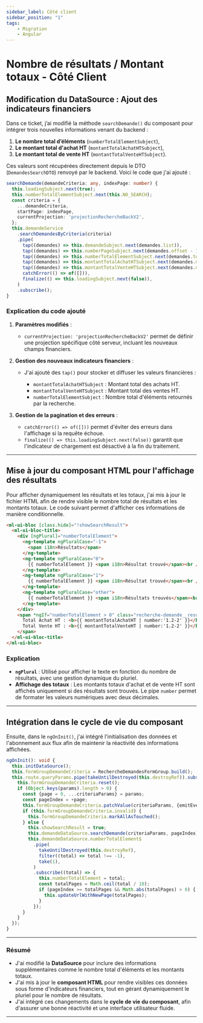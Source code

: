 ```yaml
---
sidebar_label: Côté client
sidebar_position: "1"
tags: 
    - Migration
    - Angular
---
```


# Nombre de résultats / Montant totaux - Côté Client

## Modification du DataSource : Ajout des indicateurs financiers

Dans ce ticket, j’ai modifié la méthode `searchDemande()` du composant pour intégrer trois nouvelles informations venant du backend : 

1. **Le nombre total d’éléments** (`numberTotalElementSubject`),
2. **Le montant total d'achat HT** (`montantTotalAchatHTSubject`),
3. **Le montant total de vente HT** (`montantTotalVenteHTSubject`).

Ces valeurs sont récupérées directement depuis le DTO (`DemandesSearchDTO`) renvoyé par le backend. Voici le code que j'ai ajouté :

```typescript
searchDemande(demandeCriteria: any, indexPage: number) {
  this.loadingSubject.next(true);
  this.numberTotalElementSubject.next(this.NO_SEARCH);
  const criteria = {
    ...demandeCriteria,
    startPage: indexPage,
    currentProjection: 'projectionRechercheBackV2',
  };
  this.demandeService
    .searchDemandesByCriteria(criteria)
    .pipe(
      tap((demandes) => this.demandeSubject.next(demandes.list)),
      tap((demandes) => this.numberPageSubject.next(demandes.offset - 1)),
      tap((demandes) => this.numberTotalElementSubject.next(demandes.total)),
      tap((demandes) => this.montantTotalAchatHTSubject.next(demandes.montantTotalAchatHT ?? 0)),
      tap((demandes) => this.montantTotalVenteHTSubject.next(demandes.montantTotalVenteHT ?? 0)),
      catchError(() => of([])),
      finalize(() => this.loadingSubject.next(false)),
    )
    .subscribe();
}
```

### Explication du code ajouté

1. **Paramètres modifiés** :

   * `currentProjection: 'projectionRechercheBackV2'` permet de définir une projection spécifique côté serveur, incluant les nouveaux champs financiers.
2. **Gestion des nouveaux indicateurs financiers** :

   * J'ai ajouté des `tap()` pour stocker et diffuser les valeurs financières :

     * `montantTotalAchatHTSubject` : Montant total des achats HT.
     * `montantTotalVenteHTSubject` : Montant total des ventes HT.
     * `numberTotalElementSubject` : Nombre total d'éléments retournés par la recherche.
3. **Gestion de la pagination et des erreurs** :

   * `catchError(() => of([]))` permet d'éviter des erreurs dans l'affichage si la requête échoue.
   * `finalize(() => this.loadingSubject.next(false))` garantit que l'indicateur de chargement est désactivé à la fin du traitement.

---

## Mise à jour du composant HTML pour l'affichage des résultats

Pour afficher dynamiquement les résultats et les totaux, j'ai mis à jour le fichier HTML afin de rendre visible le nombre total de résultats et les montants totaux. Le code suivant permet d'afficher ces informations de manière conditionnelle.

```html
<ml-ui-bloc [class.hide]="!showSearchResult">
  <ml-ui-bloc-title>
    <div [ngPlural]="numberTotalElement">
      <ng-template ngPluralCase="-1">
        <span i18n>Résultats</span>
      </ng-template>
      <ng-template ngPluralCase="0">
        {{ numberTotalElement }} <span i18n>Résultat trouvé</span><br />
      </ng-template>
      <ng-template ngPluralCase="1">
        {{ numberTotalElement }} <span i18n>Résultat trouvé</span><br />
      </ng-template>
      <ng-template ngPluralCase="other">
        {{ numberTotalElement }} <span i18n>Résultats trouvés</span><br />
      </ng-template>
    </div>
    <span *ngIf="numberTotalElement > 0" class="recherche-demande__resultat__titre__montants">
      Total Achat HT : <b>{{ montantTotalAchatHT | number:'1.2-2' }}</b> € -
      Total Vente HT : <b>{{ montantTotalVenteHT | number:'1.2-2' }}</b> €
    </span>
  </ml-ui-bloc-title>
</ml-ui-bloc>
```

### Explication

* **`ngPlural`** : Utilisé pour afficher le texte en fonction du nombre de résultats, avec une gestion dynamique du pluriel.
* **Affichage des totaux** : Les montants totaux d'achat et de vente HT sont affichés uniquement si des résultats sont trouvés. Le pipe `number` permet de formater les valeurs numériques avec deux décimales.

---

## Intégration dans le cycle de vie du composant

Ensuite, dans le `ngOnInit()`, j'ai intégré l'initialisation des données et l'abonnement aux flux afin de maintenir la réactivité des informations affichées.

```typescript
ngOnInit(): void {
  this.initDataSource();
  this.formGroupDemandeCriteria = RechercheDemandesFormGroup.build();
  this.route.queryParams.pipe(takeUntilDestroyed(this.destroyRef)).subscribe((params) => {
    this.formGroupDemandeCriteria.reset();
    if (Object.keys(params).length > 0) {
      const {page = 0, ...criteriaParams} = params;
      const pageIndex = +page;
      this.formGroupDemandeCriteria.patchValue(criteriaParams, {emitEvent: false});
      if (this.formGroupDemandeCriteria.invalid) {
        this.formGroupDemandeCriteria.markAllAsTouched();
      } else {
        this.showSearchResult = true;
        this.demandeDataSource.searchDemande(criteriaParams, pageIndex);
        this.demandeDataSource.numberTotalElement$
          .pipe(
            takeUntilDestroyed(this.destroyRef),
            filter((total) => total !== -1),
            take(1),
          )
          .subscribe((total) => {
            this.numberTotalElement = total;
            const totalPages = Math.ceil(total / 10);
            if (pageIndex >= totalPages && Math.abs(totalPages) > 0) {
              this.updateUrlWithNewPage(totalPages);
            }
          });
      }
    }
  });
}
```

---

### Résumé

* J'ai modifié la **DataSource** pour inclure des informations supplémentaires comme le nombre total d'éléments et les montants totaux.
* J'ai mis à jour le **composant HTML** pour rendre visibles ces données sous forme d'indicateurs financiers, tout en gérant dynamiquement le pluriel pour le nombre de résultats.
* J'ai intégré ces changements dans le **cycle de vie du composant**, afin d'assurer une bonne réactivité et une interface utilisateur fluide.

---

